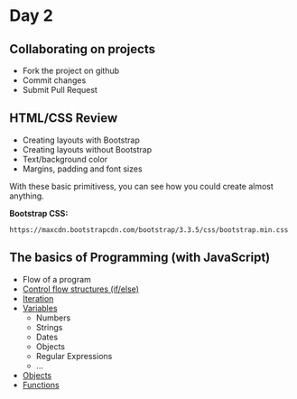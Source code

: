 # Day 2

## Collaborating on projects

* Fork the project on github
* Commit changes
* Submit Pull Request

## HTML/CSS Review

* Creating layouts with Bootstrap
* Creating layouts without Bootstrap
* Text/background color
* Margins, padding and font sizes

With these basic primitivess, you can see how you could create almost anything.

__Bootstrap CSS:__

```
https://maxcdn.bootstrapcdn.com/bootstrap/3.3.5/css/bootstrap.min.css
```

## The basics of Programming (with JavaScript)

* Flow of a program
* [Control flow structures (if/else)](https://developer.mozilla.org/en-US/docs/Web/JavaScript/Guide/Control_flow_and_error_handling#if...else_statement)
* [Iteration](https://developer.mozilla.org/en-US/docs/Web/JavaScript/Guide/Loops_and_iteration)
* [Variables](https://developer.mozilla.org/en-US/docs/Web/JavaScript/Guide/Grammar_and_Types#Variables)
  - Numbers
  - Strings
  - Dates
  - Objects
  - Regular Expressions
  - ...
* [Objects](https://developer.mozilla.org/en-US/docs/Web/JavaScript/Guide/Working_with_Objects)
* [Functions](https://developer.mozilla.org/en-US/docs/Web/JavaScript/Guide/Functions)
